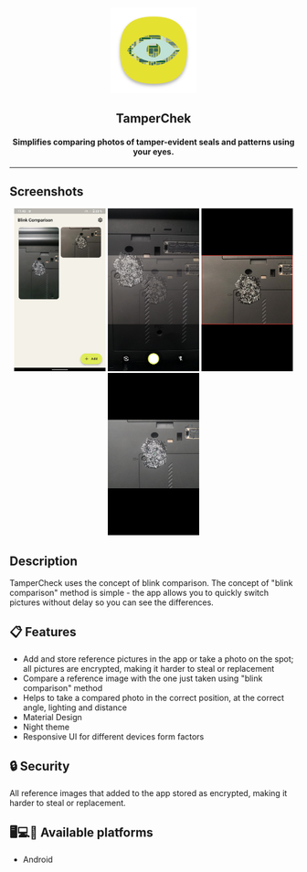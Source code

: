 <div align="center">

<p><img src="fastlane/metadata/android/en-US/images/icon.png" width="150"></p>
<h2><b>TamperChek</b></h2>
<h4>Simplifies comparing photos of tamper-evident seals and patterns using your eyes.</h4>

</div>

----

## Screenshots

<div align="center">

[<img src="art/screenshots/s1.png" width=160>](art/screenshots/s1.png)
[<img src="art/screenshots/s2.png" width=160>](art/screenshots/s2.png)
[<img src="art/screenshots/s3.png" width=160>](art/screenshots/s3.png)
[<img src="art/screenshots/s4.png" width=160>](art/screenshots/s4.png)

</div>

## Description
TamperCheck uses the concept of blink comparison.
The concept of "blink comparison" method is simple - the app allows you to quickly switch pictures without delay so you can see the differences.
## 📋 Features

 - Add and store reference pictures in the app or take a photo on the spot; all pictures are encrypted, making it harder to steal or replacement
 - Compare a reference image with the one just taken using "blink comparison" method
 - Helps to take a compared photo in the correct position, at the correct angle, lighting and distance
 - Material Design
 - Night theme
 - Responsive UI for different devices form factors

## 🔒 Security

All reference images that added to the app stored as encrypted, making it harder to steal or replacement. 
## 🖥️💻📱 Available platforms

 - Android
